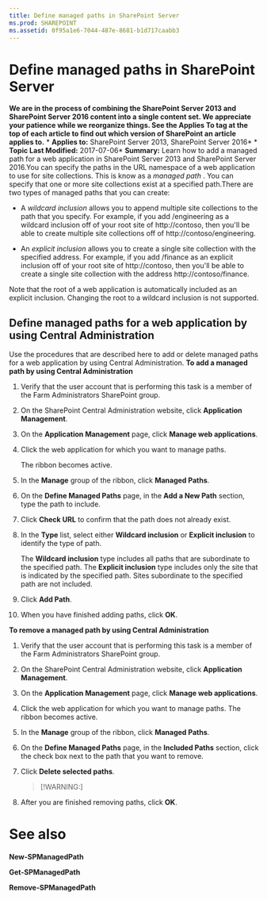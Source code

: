 ```yaml
---
title: Define managed paths in SharePoint Server
ms.prod: SHAREPOINT
ms.assetid: 0f95a1e6-7044-487e-8681-b1d717caabb3
---
```



# Define managed paths in SharePoint Server
 **We are in the process of combining the SharePoint Server 2013 and SharePoint Server 2016 content into a single content set. We appreciate your patience while we reorganize things. See the Applies To tag at the top of each article to find out which version of SharePoint an article applies to.** * **Applies to:** SharePoint Server 2013, SharePoint Server 2016*  * **Topic Last Modified:** 2017-07-06* **Summary:** Learn how to add a managed path for a web application in SharePoint Server 2013 and SharePoint Server 2016.You can specify the paths in the URL namespace of a web application to use for site collections. This is know as a  *managed path*  . You can specify that one or more site collections exist at a specified path.There are two types of managed paths that you can create:
- A  *wildcard inclusion*  allows you to append multiple site collections to the path that you specify. For example, if you add /engineering as a wildcard inclusion off of your root site of http://contoso, then you'll be able to create multiple site collections off of http://contoso/engineering.
    
  
- An  *explicit inclusion*  allows you to create a single site collection with the specified address. For example, if you add /finance as an explicit inclusion off of your root site of http://contoso, then you'll be able to create a single site collection with the address http://contoso/finance.
    
  
Note that the root of a web application is automatically included as an explicit inclusion. Changing the root to a wildcard inclusion is not supported.
## Define managed paths for a web application by using Central Administration
<a name="section1"> </a>

Use the procedures that are described here to add or delete managed paths for a web application by using Central Administration. **To add a managed path by using Central Administration**
1. Verify that the user account that is performing this task is a member of the Farm Administrators SharePoint group.
    
  
2. On the SharePoint Central Administration website, click **Application Management**.
    
  
3. On the **Application Management** page, click **Manage web applications**.
    
  
4. Click the web application for which you want to manage paths.
    
    The ribbon becomes active.
    
  
5. In the **Manage** group of the ribbon, click **Managed Paths**.
    
  
6. On the **Define Managed Paths** page, in the **Add a New Path** section, type the path to include.
    
  
7. Click **Check URL** to confirm that the path does not already exist.
    
  
8. In the **Type** list, select either **Wildcard inclusion** or **Explicit inclusion** to identify the type of path.
    
    The **Wildcard inclusion** type includes all paths that are subordinate to the specified path. The **Explicit inclusion** type includes only the site that is indicated by the specified path. Sites subordinate to the specified path are not included.
    
  
9. Click **Add Path**.
    
  
10. When you have finished adding paths, click **OK**.
    
  
 **To remove a managed path by using Central Administration**
1. Verify that the user account that is performing this task is a member of the Farm Administrators SharePoint group.
    
  
2. On the SharePoint Central Administration website, click **Application Management**.
    
  
3. On the **Application Management** page, click **Manage web applications**.
    
  
4. Click the web application for which you want to manage paths. The ribbon becomes active.
    
  
5. In the **Manage** group of the ribbon, click **Managed Paths**.
    
  
6. On the **Define Managed Paths** page, in the **Included Paths** section, click the check box next to the path that you want to remove.
    
  
7. Click **Delete selected paths**.
    
    > [!WARNING:]
      
8. After you are finished removing paths, click **OK**.
    
  

# See also

#### 

 **New-SPManagedPath**
  
    
    
 **Get-SPManagedPath**
  
    
    
 **Remove-SPManagedPath**
  
    
    

  
    
    

